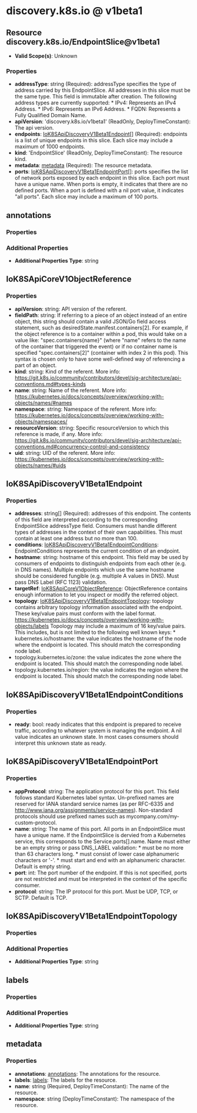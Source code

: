 # discovery.k8s.io @ v1beta1

## Resource discovery.k8s.io/EndpointSlice@v1beta1
* **Valid Scope(s)**: Unknown
### Properties
* **addressType**: string (Required): addressType specifies the type of address carried by this EndpointSlice. All addresses in this slice must be the same type. This field is immutable after creation. The following address types are currently supported: * IPv4: Represents an IPv4 Address. * IPv6: Represents an IPv6 Address. * FQDN: Represents a Fully Qualified Domain Name.
* **apiVersion**: 'discovery.k8s.io/v1beta1' (ReadOnly, DeployTimeConstant): The api version.
* **endpoints**: [IoK8SApiDiscoveryV1Beta1Endpoint](#iok8sapidiscoveryv1beta1endpoint)[] (Required): endpoints is a list of unique endpoints in this slice. Each slice may include a maximum of 1000 endpoints.
* **kind**: 'EndpointSlice' (ReadOnly, DeployTimeConstant): The resource kind.
* **metadata**: [metadata](#metadata) (Required): The resource metadata.
* **ports**: [IoK8SApiDiscoveryV1Beta1EndpointPort](#iok8sapidiscoveryv1beta1endpointport)[]: ports specifies the list of network ports exposed by each endpoint in this slice. Each port must have a unique name. When ports is empty, it indicates that there are no defined ports. When a port is defined with a nil port value, it indicates "all ports". Each slice may include a maximum of 100 ports.

## annotations
### Properties
### Additional Properties
* **Additional Properties Type**: string

## IoK8SApiCoreV1ObjectReference
### Properties
* **apiVersion**: string: API version of the referent.
* **fieldPath**: string: If referring to a piece of an object instead of an entire object, this string should contain a valid JSON/Go field access statement, such as desiredState.manifest.containers[2]. For example, if the object reference is to a container within a pod, this would take on a value like: "spec.containers{name}" (where "name" refers to the name of the container that triggered the event) or if no container name is specified "spec.containers[2]" (container with index 2 in this pod). This syntax is chosen only to have some well-defined way of referencing a part of an object.
* **kind**: string: Kind of the referent. More info: https://git.k8s.io/community/contributors/devel/sig-architecture/api-conventions.md#types-kinds
* **name**: string: Name of the referent. More info: https://kubernetes.io/docs/concepts/overview/working-with-objects/names/#names
* **namespace**: string: Namespace of the referent. More info: https://kubernetes.io/docs/concepts/overview/working-with-objects/namespaces/
* **resourceVersion**: string: Specific resourceVersion to which this reference is made, if any. More info: https://git.k8s.io/community/contributors/devel/sig-architecture/api-conventions.md#concurrency-control-and-consistency
* **uid**: string: UID of the referent. More info: https://kubernetes.io/docs/concepts/overview/working-with-objects/names/#uids

## IoK8SApiDiscoveryV1Beta1Endpoint
### Properties
* **addresses**: string[] (Required): addresses of this endpoint. The contents of this field are interpreted according to the corresponding EndpointSlice addressType field. Consumers must handle different types of addresses in the context of their own capabilities. This must contain at least one address but no more than 100.
* **conditions**: [IoK8SApiDiscoveryV1Beta1EndpointConditions](#iok8sapidiscoveryv1beta1endpointconditions): EndpointConditions represents the current condition of an endpoint.
* **hostname**: string: hostname of this endpoint. This field may be used by consumers of endpoints to distinguish endpoints from each other (e.g. in DNS names). Multiple endpoints which use the same hostname should be considered fungible (e.g. multiple A values in DNS). Must pass DNS Label (RFC 1123) validation.
* **targetRef**: [IoK8SApiCoreV1ObjectReference](#iok8sapicorev1objectreference): ObjectReference contains enough information to let you inspect or modify the referred object.
* **topology**: [IoK8SApiDiscoveryV1Beta1EndpointTopology](#iok8sapidiscoveryv1beta1endpointtopology): topology contains arbitrary topology information associated with the endpoint. These key/value pairs must conform with the label format. https://kubernetes.io/docs/concepts/overview/working-with-objects/labels Topology may include a maximum of 16 key/value pairs. This includes, but is not limited to the following well known keys: * kubernetes.io/hostname: the value indicates the hostname of the node
  where the endpoint is located. This should match the corresponding
  node label.
* topology.kubernetes.io/zone: the value indicates the zone where the
  endpoint is located. This should match the corresponding node label.
* topology.kubernetes.io/region: the value indicates the region where the
  endpoint is located. This should match the corresponding node label.

## IoK8SApiDiscoveryV1Beta1EndpointConditions
### Properties
* **ready**: bool: ready indicates that this endpoint is prepared to receive traffic, according to whatever system is managing the endpoint. A nil value indicates an unknown state. In most cases consumers should interpret this unknown state as ready.

## IoK8SApiDiscoveryV1Beta1EndpointPort
### Properties
* **appProtocol**: string: The application protocol for this port. This field follows standard Kubernetes label syntax. Un-prefixed names are reserved for IANA standard service names (as per RFC-6335 and http://www.iana.org/assignments/service-names). Non-standard protocols should use prefixed names such as mycompany.com/my-custom-protocol.
* **name**: string: The name of this port. All ports in an EndpointSlice must have a unique name. If the EndpointSlice is dervied from a Kubernetes service, this corresponds to the Service.ports[].name. Name must either be an empty string or pass DNS_LABEL validation: * must be no more than 63 characters long. * must consist of lower case alphanumeric characters or '-'. * must start and end with an alphanumeric character. Default is empty string.
* **port**: int: The port number of the endpoint. If this is not specified, ports are not restricted and must be interpreted in the context of the specific consumer.
* **protocol**: string: The IP protocol for this port. Must be UDP, TCP, or SCTP. Default is TCP.

## IoK8SApiDiscoveryV1Beta1EndpointTopology
### Properties
### Additional Properties
* **Additional Properties Type**: string

## labels
### Properties
### Additional Properties
* **Additional Properties Type**: string

## metadata
### Properties
* **annotations**: [annotations](#annotations): The annotations for the resource.
* **labels**: [labels](#labels): The labels for the resource.
* **name**: string (Required, DeployTimeConstant): The name of the resource.
* **namespace**: string (DeployTimeConstant): The namespace of the resource.

